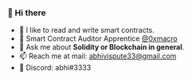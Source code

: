 ### 👋 Hi there

- 🔭 I like to read and write smart contracts.
- 🌱 Smart Contract Auditor Apprentice [@0xmacro](https://0xmacro.com/)
- 💬 Ask me about **Solidity or Blockchain in general**.
- 📫 Reach me at mail: [abhivispute33@gmail.com](mailto:abhivispute33@gmail.com) 
- 💬 Discord: abhi#3333


<!--
**abhishekvispute/abhishekvispute** is a ✨ _special_ ✨ repository because its `README.md` (this file) appears on your GitHub profile.

Here are some ideas to get you started:

- 🔭 I’m currently working on ...
- 🌱 I’m currently learning ...
- 👯 I’m looking to collaborate on ...
- 🤔 I’m looking for help with ...
- 💬 Ask me about ...
- 📫 How to reach me: ...
- 😄 Pronouns: ...
- ⚡ Fun fact: ...
-->
